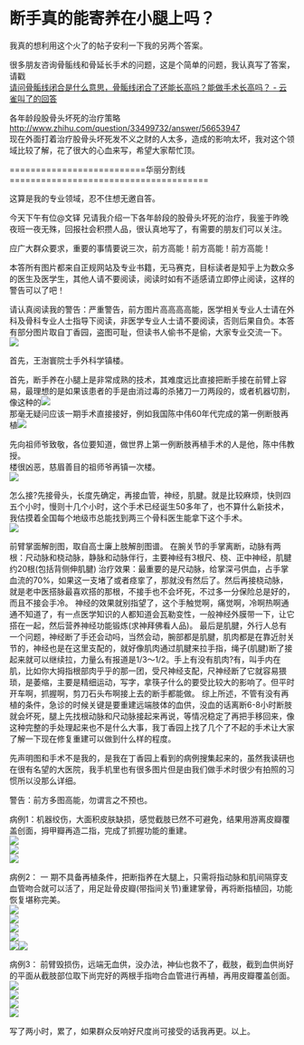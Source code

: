# 断手真的能寄养在小腿上吗？

我真的想利用这个火了的帖子安利一下我的另两个答案。  

很多朋友咨询骨骺线和骨延长手术的问题，这是个简单的问题，我认真写了答案，请戳  
[请问骨骺线闭合是什么意思，骨骺线闭合了还能长高吗？能做手术长高吗？ - 云雀叫了的回答](http://www.zhihu.com/question/33580727/answer/56951357)  

各年龄段股骨头坏死的治疗策略  
[<span>http://www.</span><span>zhihu.com/question/3349</span><span>9732/answer/56653947</span><span></span>](http://www.zhihu.com/question/33499732/answer/56653947)  
现在外面打着治疗股骨头坏死发不义之财的人太多，造成的影响太坏，我对这个领域比较了解，花了很大的心血来写，希望大家帮忙顶。  

==========================华丽分割线======================================  

这算是我的专业领域，忍不住想无邀自答。  

今天下午有位@文铎 兄请我介绍一下各年龄段的股骨头坏死的治疗，我鉴于昨晚夜班一夜无殊，回报社会积攒人品，很认真地写了，有需要的朋友们可以关注。  

应广大群众要求，重要的事情要说三次，前方高能！前方高能！前方高能！  

本答所有图片都来自正规网站及专业书籍，无马赛克，目标读者是知乎上为数众多的医生及医学生，其他人请不要阅读，阅读时如有不适感请立即停止阅读，这样的警告可以了吧！  

请认真阅读我的警告：严重警告，前方图片高高高高能，医学相关专业人士请在外科及骨科专业人士指导下阅读，非医学专业人士请不要阅读，否则后果自负。本答有部分图片取自丁香园，盗图可耻，但读书人偷书不是偷，大家专业交流一下。  
![](https://pic2.zhimg.com/50/e404d55432d6014abbfb9ec20de8f223_b.jpg)  

首先，王澍寰院士手外科学镇楼。  

首先，断手养在小腿上是非常成熟的技术，其难度远比直接把断手接在前臂上容易，最理想的是如果该患者的手是由消过毒的杀猪刀一刀两段的，或者机器切割，像这种的![](https://pic1.zhimg.com/50/518a7a295d508ad2d861d62895057bbd_b.jpg)  
那毫无疑问应该一期手术直接接好，例如我国陈中伟60年代完成的第一例断肢再植![](https://pic1.zhimg.com/50/ac3f7b734faf188d9cc6cc464f9f4f52_b.jpg)  

先向祖师爷致敬，各位要知道，做世界上第一例断肢再植手术的人是他，陈中伟教授。  
楼很凶恶，慈眉善目的祖师爷再镇一次楼。  
![](https://pic3.zhimg.com/50/93a93ab90295290d1072c39c718e9a79_b.jpg)  

怎么接?先接骨头，长度先确定，再接血管，神经，肌腱。就是比较麻烦，快则四五个小时，慢则十几个小时，这个手术已经诞生50多年了，也不算什么新技术，我估摸着全国每个地级市总能找到两三个骨科医生能拿下这个手术。  
![](https://pic4.zhimg.com/50/16a76f9343c910da196c2f5990b80940_b.jpg)  

前臂掌面解剖图，取自高士廉上肢解剖图谱。 在腕关节的手掌离断，动脉有两根：尺动脉和桡动脉，静脉和动脉伴行，主要神经有3根尺、桡、正中神经，肌腱约20根(包括背侧伸肌腱) 治疗效果：最重要的是尺动脉，给掌深弓供血，占手掌血流的70%，如果这一支堵了或者痉挛了，那就没有然后了。然后再接桡动脉，就是老中医搭脉最喜欢搭的那根，不接手也不会坏死，不过多一分保险总是好的，而且不接会手冷。 神经的效果就别指望了，这个手触觉啊，痛觉啊，冷啊热啊通通不知道了，有一点医学知识的人都知道会瓦勒变性，一般神经外膜带一下，让它搭在一起，然后营养神经功能锻炼(求神拜佛看人品)。 最后是肌腱，外行人总有一个问题，神经断了手还会动吗，当然会动，腕部都是肌腱，肌肉都是在靠近肘关节的，神经也是在这里支配的，就好像肌肉通过肌腱来拉手指，绳子(肌腱)断了接起来就可以继续拉，力量么有报道是1/3～1/2。手上有没有肌肉?有，叫手内在肌，比如你大拇指根部肉乎乎的那一团，受尺神经支配，尺神经断了它就容易猥琐，是萎缩，主要是精细运动，写字，拿筷子什么的要受比较大的影响了。但平时开车啊，抓握啊，剪刀石头布啊接上去的断手都能做。 综上所述，不管有没有再植的条件，急诊的时候关键是要重建远端肢体的血供，没血的话离断6-8小时断肢就会坏死，腿上先找根动脉和尺动脉接起来再说，等情况稳定了再把手移回来，像这种完整的手处理起来也不是什么大事，我丁香园上找了几个了不起的手术让大家了解一下现在修复重建可以做到什么样的程度。  

先声明图和手术不是我的，是我在丁香园上看到的病例搜集起来的，虽然我读研也在很有名望的大医院，我手机里也有很多图片但是由我们做手术时很少有拍照的习惯所以没那么详细。  

警告：前方多图高能，勿谓言之不预也。  

病例1：机器绞伤，大面积皮肤缺损，感觉截肢已然不可避免，结果用游离皮瓣覆盖创面，拇甲瓣再造二指，完成了抓握功能的重建。  
![](https://pic3.zhimg.com/50/ab9944b12c55d261a0a84042a2a60c56_b.jpg)  
![](https://pic1.zhimg.com/50/0c4692dc81f62f533fee414d8e367663_b.jpg)  
![](https://pic4.zhimg.com/50/e44861625883fb78a203b65d065ed5e4_b.jpg)  

病例2： 一 期不具备再植条件，把断指养在大腿上，只需将指动脉和肌间隔穿支血管吻合就可以活了，用足趾骨皮瓣(带指间关节)重建掌骨，再将断指植回，功能恢复堪称完美。  
![](https://pic2.zhimg.com/50/d504212acff56062cd912412301e853a_b.jpg)  
![](https://pic2.zhimg.com/50/f1e4b824504d83748d0ae1aa94d9304b_b.jpg)  
![](https://pic4.zhimg.com/50/7e494acce1face841b246e90c6f44da5_b.jpg)  
![](https://pic1.zhimg.com/50/8eecd2af0f301c5631367654b08c076f_b.jpg)  
![](https://pic4.zhimg.com/50/974fcf33474fe1a49d0abe47b5b40e5f_b.jpg)![](https://pic2.zhimg.com/50/f5a2ffd0a4e482a0a5e536f1667f3f02_b.jpg)  

病例3： 前臂毁损伤，远端无血供，没办法，神仙也救不了，截肢，截到血供尚好的平面从截肢部位取下尚完好的两根手指吻合血管进行再植，再用皮瓣覆盖创面。  
![](https://pic3.zhimg.com/50/5e3a9fbc55263c93ef6d479fa1756b19_b.jpg)  
![](https://pic1.zhimg.com/50/9aaf1ba355acca0923ebf758cdbc74e0_b.jpg)  
![](https://pic3.zhimg.com/50/3f3a4b38176a40872c671f420ddf0849_b.jpg)  
![](https://pic2.zhimg.com/50/c16f63d8cd0c287360105a88e63caa91_b.jpg)  

写了两小时，累了，如果群众反响好尺度尚可接受的话我再更。以上。